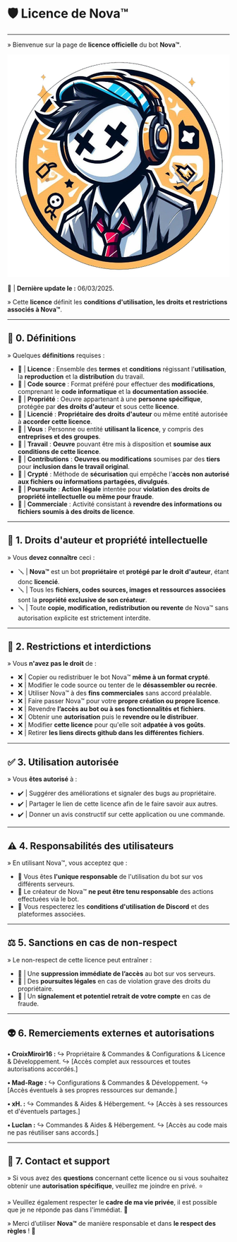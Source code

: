 # 🛡️ Licence de Nova™

---

» Bienvenue sur la page de **licence officielle** du bot **Nova™**.

![Nova™ Logo](https://raw.githubusercontent.com/CroixMiroir16/Licence/main/Nova.jpg) 

📜 | **Dernière update le :** 06/03/2025.

» Cette **licence** définit les **conditions d'utilisation, les droits et restrictions associés à Nova™**.

---

## 📂 0. Définitions

» Quelques **définitions** requises :

- 🔩 | **Licence** : Ensemble des **termes** et **conditions** régissant l'**utilisation**, la **reproduction** et la **distribution** du travail.
- 🔩 | **Code source** : Format préféré pour effectuer des **modifications**, comprenant le **code informatique** et la **documentation associée**.
- 🔩 | **Propriété** : Oeuvre appartenant à une **personne spécifique**, protégée par **des droits d'auteur** et sous cette **licence**.
- 🔩 | **Licencié** : **Propriétaire des droits d'auteur** ou même entité autorisée à **accorder cette licence**.
- 🔩 | **Vous** : Personne ou entité **utilisant la licence**, y compris des **entreprises et des groupes**.
- 🔩 | **Travail** : **Oeuvre** pouvant être mis à disposition et **soumise aux conditions de cette licence**.
- 🔩 | **Contributions** : **Oeuvres ou modifications** soumises par des **tiers** pour **inclusion dans le travail original**.
- 🔩 | **Crypté** : Méthode de **sécurisation** qui empêche l'**accès non autorisé aux fichiers ou informations partagées, divulgués**.
- 🔩 | **Poursuite** : **Action légale** intentée pour **violation des droits de propriété intellectuelle ou même pour fraude**.
- 🔩 | **Commerciale** : Activité consistant à **revendre des informations ou fichiers soumis à des droits de licence**.

---

## 📌 1. Droits d'auteur et propriété intellectuelle

» Vous **devez connaître** ceci :

- 🪛 | **Nova™** est un bot **propriétaire** et **protégé par le droit d'auteur**, étant donc **licencié**.
- 🪛 | Tous les **fichiers, codes sources, images et ressources associées** sont la **propriété exclusive de son créateur**.
- 🪛 | Toute **copie, modification, redistribution ou revente** de Nova™ sans autorisation explicite est strictement interdite.

---

## 🚫 2. Restrictions et interdictions

» Vous **n'avez pas le droit** de :

- ❌ | Copier ou redistribuer le bot Nova™ **même à un format crypté**.
- ❌ | Modifier le code source ou tenter de le **désassembler ou recrée**.
- ❌ | Utiliser Nova™ à des **fins commerciales** sans accord préalable.
- ❌ | Faire passer Nova™ pour votre **propre création ou propre licence**.
- ❌ | Revendre **l’accès au bot ou à ses fonctionnalités et fichiers**.
- ❌ | Obtenir une **autorisation** puis le **revendre ou le distribuer**.
- ❌ | Modifier **cette licence** pour qu'elle soit **adpatée à vos goûts**.
- ❌ | Retirer **les liens directs github dans les différentes fichiers**.

---

## ✅ 3. Utilisation autorisée

» Vous **êtes autorisé** à :

- ✔️ | Suggérer des améliorations et signaler des bugs au propriétaire.
- ✔️ | Partager le lien de cette licence afin de le faire savoir aux autres.
- ✔️ | Donner un avis constructif sur cette application ou une commande.

---

## ⚠️ 4. Responsabilités des utilisateurs

» En utilisant Nova™, vous acceptez que :

- 🔹 Vous êtes **l'unique responsable** de l'utilisation du bot sur vos différents serveurs.
- 🔹 Le créateur de Nova™ **ne peut être tenu responsable** des actions effectuées via le bot.
- 🔹 Vous respecterez les **conditions d'utilisation de Discord** et des plateformes associées.

---

## ⚖️ 5. Sanctions en cas de non-respect

» Le non-respect de cette licence peut entraîner :

- 🔴 | Une **suppression immédiate de l’accès** au bot sur vos serveurs.
- 🔴 | Des **poursuites légales** en cas de violation grave des droits du propriétaire.
- 🔴 | Un **signalement et potentiel retrait de votre compte** en cas de fraude.

---

## 👽 6. Remerciements externes et autorisations

**• CroixMiroir16 :**
↪ Propriétaire & Commandes & Configurations & Licence & Développement.
↪ [Accès complet aux ressources et toutes autorisations accordés.]

**• Mad-Rage :**
↪ Configurations & Commandes & Développement.
↪ [Accès éventuels à ses propres ressources sur demande.]

**• xH. :**
↪ Commandes & Aides & Hébergement.
↪ [Accès à ses ressources et d'éventuels partages.]

**• Luclan :**
↪ Commandes & Aides & Hébergement.
↪ [Accès au code mais ne pas réutiliser sans accords.]

---

## 📩 7. Contact et support

» Si vous avez des **questions** concernant cette licence ou si vous souhaitez obtenir une **autorisation spécifique**, veuillez me joindre en privé. ⭐

» Veuillez également respecter le **cadre de ma vie privée**, il est possible que je ne réponde pas dans l'immédiat. 💖

» Merci d’utiliser **Nova™** de manière responsable et dans **le respect des règles** ! 🚀
